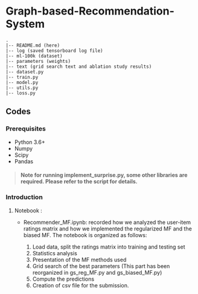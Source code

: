 # Graph-based-Recommendation-System
	.
	|-- README.md (here)
	|-- log (saved tensorboard log file)
	|-- ml-100k (dataset)
	|-- parameters (weights)
	|-- text (grid search text and ablation study results)
	|-- dataset.py
	|-- train.py
	|-- model.py
	|-- utils.py
	|-- loss.py


## Codes
### Prerequisites
- Python 3.6+
- Numpy
- Scipy
- Pandas

> #### Note for running implement_surprise.py, some other libraries are required. Please refer to the script for details.

### Introduction
1. Notebook : 
    - Recommender_MF.ipynb: recorded how we analyzed the user-item ratings matrix and how we implemented the regularized MF and the biased MF. The notebook is organized as follows:

        1. Load data, split the ratings matrix into training and testing set
        2. Statistics analysis
        3. Presentation of the MF methods used
        4. Grid search of the best parameters (This part has been reorganized in gs_reg_MF.py and gs_biased_MF.py)
        5. Compute the predictions
        6. Creation of csv file for the submission.

